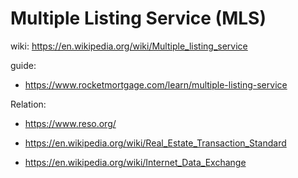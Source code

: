 # Multiple Listing Service (MLS)
wiki: https://en.wikipedia.org/wiki/Multiple_listing_service

guide:
- https://www.rocketmortgage.com/learn/multiple-listing-service

Relation:
- https://www.reso.org/

- https://en.wikipedia.org/wiki/Real_Estate_Transaction_Standard

- https://en.wikipedia.org/wiki/Internet_Data_Exchange
